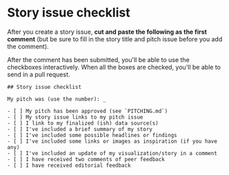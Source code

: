# Story issue checklist

After you create a story issue, **cut and paste the following as the first comment** (but be sure to fill in the story title and pitch issue before you add the comment).

After the comment has been submitted, you'll be able to use the checkboxes interactively. When all the boxes are checked, you'll be able to send in a pull request.

    ## Story issue checklist
    
    My pitch was (use the number): _
    
    - [ ] My pitch has been approved (see `PITCHING.md`)
    - [ ] My story issue links to my pitch issue
    - [ ] I link to my finalized (ish) data source(s)
    - [ ] I've included a brief summary of my story
    - [ ] I've included some possible headlines or findings
    - [ ] I've included some links or images as inspiration (if you have any)
    - [ ] I've included an update of my visualization/story in a comment
    - [ ] I have received two comments of peer feedback
    - [ ] I have received editorial feedback
